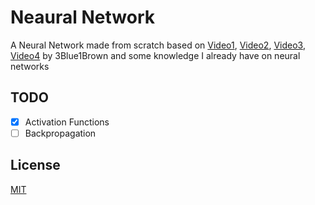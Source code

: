 # Neaural Network

A Neural Network made from scratch based on [Video1](https://www.youtube.com/watch?v=aircAruvnKk), [Video2](https://www.youtube.com/watch?v=IHZwWFHWa-w), [Video3](https://www.youtube.com/watch?v=Ilg3gGewQ5U), [Video4](https://www.youtube.com/watch?v=tIeHLnjs5U8) by 3Blue1Brown and some knowledge I already have on neural networks

<!-- ## Installation

Use the package manager [pip](https://pip.pypa.io/en/stable/) to install foobar.

```bash
pip install foobar
``` -->

<!-- ## Usage

```python
import foobar

# returns 'words'
foobar.pluralize('word')

# returns 'geese'
foobar.pluralize('goose')

# returns 'phenomenon'
foobar.singularize('phenomena')
``` -->

## TODO

- [x] Activation Functions
- [ ] Backpropagation

## License

[MIT](https://choosealicense.com/licenses/mit/)